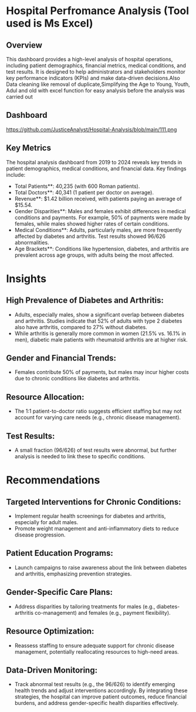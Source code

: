 # Hospital Perfromance Analysis (Tool used is Ms Excel)
## Overview
This dashboard provides a high-level analysis of hospital operations, including patient demographics, financial metrics, medical conditions, and test results. It is designed to help administrators and stakeholders monitor key performance indicators (KPIs) and make data-driven decisions.Also Data cleaning like removal of duplicate,Simplifying the Age to Young, Youth, Adul and old with excel function for easy analysis before the analysis was carried out
## Dashboard 
https://github.com/JusticeAnalyst/Hospital-Analysis/blob/main/111.png
## Key Metrics
The hospital analysis dashboard from 2019 to 2024 reveals key trends in patient demographics, medical conditions, and financial data. Key findings include: 
- Total Patients**: 40,235 (with 600 Roman patients). 
- Total Doctors**: 40,341 (1 patient per doctor on average). 
- Revenue**: $1.42 billion received, with patients paying an average of $15.54. 
- Gender Disparities**: Males and females exhibit differences in medical conditions and payments. For example, 50% of payments were made by females, while males showed higher rates of certain conditions. 
- Medical Conditions**: Adults, particularly males, are more frequently affected by diabetes and arthritis. Test results showed 96/626 abnormalities. 
- Age Brackets**: Conditions like hypertension, diabetes, and arthritis are prevalent across age groups, with adults being the most affected. 

# Insights 
## High Prevalence of Diabetes and Arthritis: 
   - Adults, especially males, show a significant overlap between diabetes and arthritis. Studies indicate that 52% of adults with type 2 diabetes also have arthritis, compared to 27% without diabetes. 
   - While arthritis is generally more common in women (21.5% vs. 16.1% in men), diabetic male patients with rheumatoid arthritis are at higher risk. 
## Gender and Financial Trends: 
   - Females contribute 50% of payments, but males may incur higher costs due to chronic conditions like diabetes and arthritis. 
## Resource Allocation: 
   - The 1:1 patient-to-doctor ratio suggests efficient staffing but may not account for varying care needs (e.g., chronic disease management). 
## Test Results: 
   - A small fraction (96/626) of test results were abnormal, but further analysis is needed to link these to specific conditions. 

# Recommendations
## Targeted Interventions for Chronic Conditions: 
   - Implement regular health screenings for diabetes and arthritis, especially for adult males. 
   - Promote weight management and anti-inflammatory diets to reduce disease progression. 
## Patient Education Programs: 
   - Launch campaigns to raise awareness about the link between diabetes and arthritis, emphasizing prevention strategies. 
## Gender-Specific Care Plans: 
   - Address disparities by tailoring treatments for males (e.g., diabetes-arthritis co-management) and females (e.g., payment flexibility). 
## Resource Optimization: 
   - Reassess staffing to ensure adequate support for chronic disease management, potentially reallocating resources to high-need areas. 
## Data-Driven Monitoring: 
   - Track abnormal test results (e.g., the 96/626) to identify emerging health trends and adjust interventions accordingly. 
By integrating these strategies, the hospital can improve patient outcomes, reduce financial burdens, and address gender-specific health disparities effectively. 

